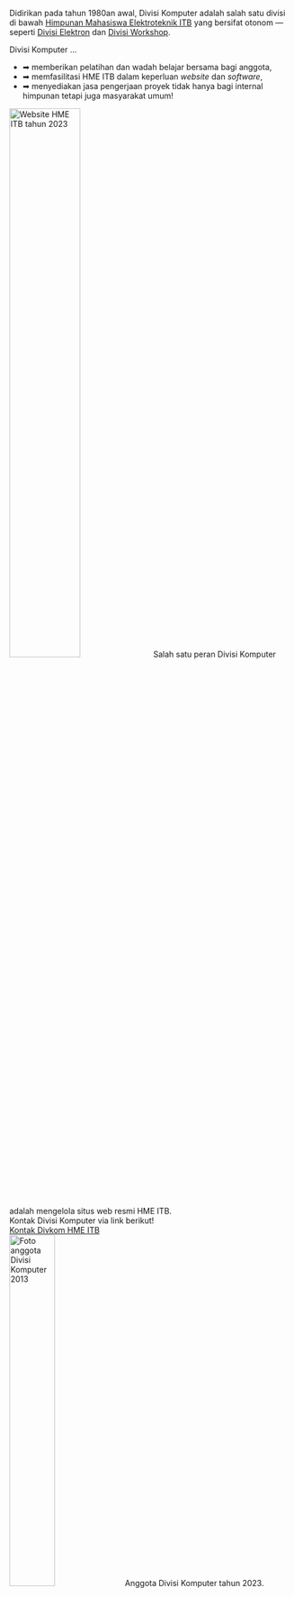 <span class="homepage">Didirikan pada tahun 1980an awal, Divisi Komputer adalah salah satu divisi di bawah [Himpunan Mahasiswa Elektroteknik ITB](https://hme.itb.ac.id/) yang bersifat otonom — seperti [Divisi Elektron](https://medium.com/@elektronhme) dan [Divisi Workshop](https://workshophme.com/).</span>

Divisi Komputer ...
* ➡ <span class="homepage">memberikan <span class="highlighted">pelatihan</span> dan <span class="highlighted">wadah</span> belajar bersama bagi anggota,</span>
* ➡ <span class="homepage"><span class="highlighted">memfasilitasi HME ITB</span> dalam keperluan *website* dan *software*,</span>
* ➡ <span class="homepage">menyediakan jasa <span class="highlighted">pengerjaan proyek</span> tidak hanya bagi internal himpunan tetapi juga masyarakat umum!</span>

<img src="/assets/website-hme-2023.png" width="50%" class="img-regular" alt="Website HME ITB tahun 2023"/>

<span class="homepage">
<span class="caption">Salah satu peran Divisi Komputer adalah mengelola situs web resmi HME ITB.</span> 
<br/>
<span id="homepage-kontak-text">Kontak Divisi Komputer via link berikut!</span>
<br/>
<a href="https://docs.google.com/forms/d/e/1FAIpQLSd63Dx4A63TVR3B1BwiM_FLNsOgolmegjiTbBfexHPvmVoqnw/viewform?usp=sf_link" id="homepage-kontak-link">Kontak Divkom HME ITB</a>
<br/>
<img src="/assets/divkom2013.jpg" width="40%" class="img-regular" alt="Foto anggota Divisi Komputer 2013"/>
<span class="caption">Anggota Divisi Komputer tahun 2023.</span>
</span>
